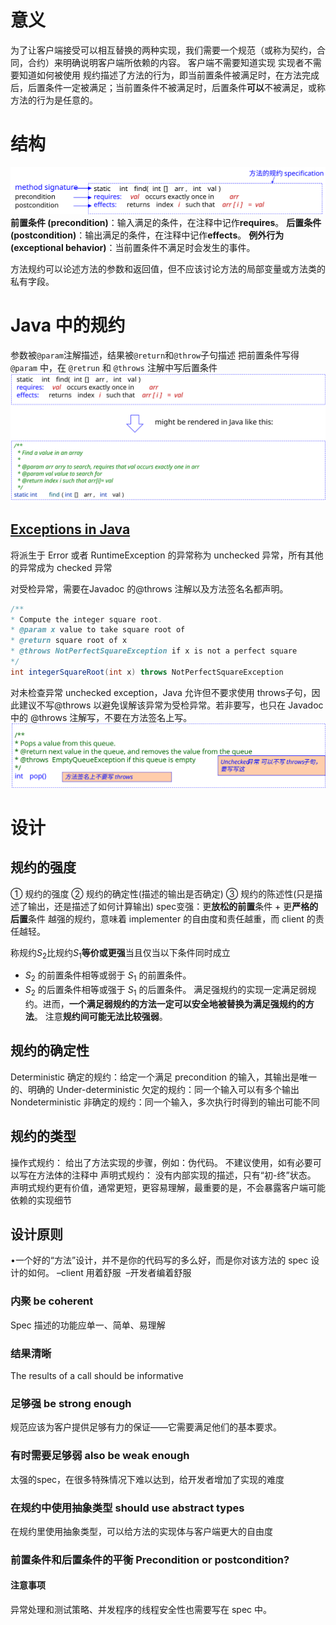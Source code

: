 # 意义
为了让客户端接受可以相互替换的两种实现，我们需要一个规范（或称为契约，合同，合约）来明确说明客户端所依赖的内容。
客户端不需要知道实现
实现者不需要知道如何被使用
规约描述了方法的行为，即当前置条件被满足时，在方法完成后，后置条件一定被满足；当前置条件不被满足时，后置条件**可以**不被满足，或称方法的行为是任意的。
# 结构
![](Attachments/规约.svg)
**前置条件 (precondition)**：输入满足的条件，在注释中记作**requires**。
**后置条件 (postcondition)**：输出满足的条件，在注释中记作**effects**。
**例外行为 (exceptional behavior)**：当前置条件不满足时会发生的事件。

方法规约可以论述方法的参数和返回值，但不应该讨论方法的局部变量或方法类的私有字段。
# Java 中的规约
参数被`@param`注解描述，结果被`@return`和`@throw`子句描述
把前置条件写得 `@param` 中，在 `@retrun` 和 `@throws` 注解中写后置条件
![](Attachments/Java规约.svg)

## [Exceptions in Java](10.面向正确性与健壮性的软件构造.md#异常处理机制的角度)
将派生于 Error 或者 RuntimeException 的异常称为 unchecked 异常，所有其他的异常成为 checked 异常

对受检异常，需要在Javadoc 的@throws 注解以及方法签名名都声明。
```Java
/**
* Compute the integer square root.
* @param x value to take square root of
* @return square root of x
* @throws NotPerfectSquareException if x is not a perfect square
*/
int integerSquareRoot(int x) throws NotPerfectSquareException
```
对未检查异常 unchecked exception，Java 允许但不要求使用 throws子句，因此建议不写@throws 以避免误解该异常为受检异常。若非要写，也只在 Javadoc 中的 @throws 注解写，不要在方法签名上写。
![](Attachments/不受检异常.svg)
# 设计
## 规约的强度
① 规约的强度
② 规约的确定性(描述的输出是否确定)
③ 规约的陈述性(只是描述了输出，还是描述了如何计算输出)
spec变强：更**放松的前置**条件 + 更**严格的后置**条件
越强的规约，意味着 implementer 的自由度和责任越重，而 client 的责任越轻。

称规约$S_2$比规约$S_1$**等价或更强**当且仅当以下条件同时成立
- $S_2$ 的前置条件相等或弱于 $S_1$ 的前置条件。
- $S_2$ 的后置条件相等或强于 $S_1$ 的后置条件。
满足强规约的实现一定满足弱规约。进而，**一个满足弱规约的方法一定可以安全地被替换为满足强规约的方法**。
注意**规约间可能无法比较强弱**。

## 规约的确定性
Deterministic 确定的规约：给定一个满足 precondition 的输入，其输出是唯一的、明确的
Under-deterministic 欠定的规约：同一个输入可以有多个输出
Nondeterministic 非确定的规约：同一个输入，多次执行时得到的输出可能不同

## 规约的类型
操作式规约：
	给出了方法实现的步骤，例如：伪代码。
	不建议使用，如有必要可以写在方法体的注释中
声明式规约：
	没有内部实现的描述，只有“初-终”状态。
	声明式规约更有价值，通常更短，更容易理解，最重要的是，不会暴露客户端可能依赖的实现细节

## 设计原则
•一个好的“方法”设计，并不是你的代码写的多么好，而是你对该方法的 spec 设计的如何。
	–client 用着舒服 
	–开发者编着舒服


### 内聚 be coherent
Spec 描述的功能应单一、简单、易理解
### 结果清晰
The results of a call should be informative
### 足够强 be strong enough
规范应该为客户提供足够有力的保证——它需要满足他们的基本要求。
### 有时需要足够弱 also be weak enough
太强的spec，在很多特殊情况下难以达到，给开发者增加了实现的难度
### 在规约中使用抽象类型 should use abstract types
在规约里使用抽象类型，可以给方法的实现体与客户端更大的自由度
### 前置条件和后置条件的平衡 Precondition or postcondition?
#### 注意事项
异常处理和测试策略、并发程序的线程安全性也需要写在 spec 中。